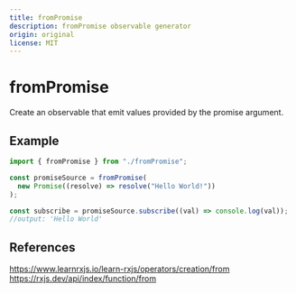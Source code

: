 ```yaml
---
title: fromPromise
description: fromPromise observable generator
origin: original
license: MIT
---
```


# fromPromise

Create an observable that emit values provided by the promise argument.

## Example

```js
import { fromPromise } from "./fromPromise";

const promiseSource = fromPromise(
  new Promise((resolve) => resolve("Hello World!"))
);

const subscribe = promiseSource.subscribe((val) => console.log(val));
//output: 'Hello World'
```

## References

https://www.learnrxjs.io/learn-rxjs/operators/creation/from
https://rxjs.dev/api/index/function/from
